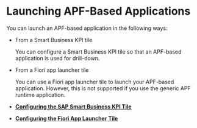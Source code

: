 <!-- loio32a479d1a0ab44189c8c03df82f71925 -->

# Launching APF-Based Applications

You can launch an APF-based application in the following ways:

-   From a Smart Business KPI tile

    You can configure a Smart Business KPI tile so that an APF-based application is used for drill-down.

-   From a Fiori app launcher tile

    You can use a Fiori app launcher tile to launch your APF-based application. However, this is not supported if you use the generic APF runtime application.


-   **[Configuring the SAP Smart Business KPI Tile](configuring-the-sap-smart-business-kpi-tile-374364e.md "")**  

-   **[Configuring the Fiori App Launcher Tile](configuring-the-fiori-app-launcher-tile-331413d.md "")**  


